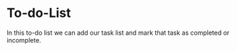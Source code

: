 # To-do-List
In this to-do list  we can add our task list and mark that task as completed or incomplete.
